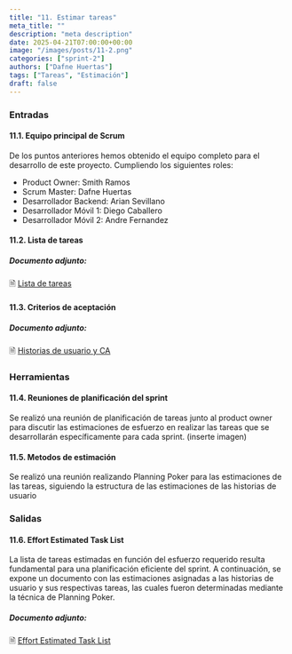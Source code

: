 ```yaml
---
title: "11. Estimar tareas"
meta_title: ""
description: "meta description"
date: 2025-04-21T07:00:00+00:00
image: "/images/posts/11-2.png"
categories: ["sprint-2"]
authors: ["Dafne Huertas"]
tags: ["Tareas", "Estimación"]
draft: false
---
```

### Entradas

#### 11.1. Equipo principal de Scrum
De los puntos anteriores hemos obtenido el equipo completo para el desarrollo de este proyecto. Cumpliendo los siguientes roles:

- Product Owner: Smith Ramos
- Scrum Master: Dafne Huertas
- Desarrollador Backend: Arian Sevillano
- Desarrollador Móvil 1: Diego Caballero
- Desarrollador Móvil 2: Andre Fernandez

#### 11.2. Lista de tareas

##### **Documento adjunto:**
 🗎 [Lista de tareas](https://docs.google.com/document/d/1hz3541Hj6foB77w7X7nruC1tG5B6bGsst5RV54BRSBY/edit?usp=sharing)

#### 11.3. Criterios de aceptación

##### **Documento adjunto:**
 🗎 [Historias de usuario y CA](https://docs.google.com/document/d/1sIdfQjdWxxfKKSsrdSCN6mlUbvD0Fpc8kRO_dRiyUuE/edit?usp=sharing)


### Herramientas

#### 11.4. Reuniones de planificación del sprint
Se realizó una reunión de planificación de tareas junto al product owner para discutir las estimaciones de esfuerzo en realizar las tareas que se desarrollarán específicamente para cada sprint.
(inserte imagen)

#### 11.5. Metodos de estimación
Se realizó una reunión realizando Planning Poker para las estimaciones de las tareas, siguiendo la estructura de las estimaciones de las historias de usuario

### Salidas

#### 11.6. Effort Estimated Task List
La lista de tareas estimadas en función del esfuerzo requerido resulta fundamental para una planificación eficiente del sprint. A continuación, se expone un documento con las estimaciones asignadas a las historias de usuario y sus respectivas tareas, las cuales fueron determinadas mediante la técnica de Planning Poker.

##### **Documento adjunto:**
 🗎 [Effort Estimated Task List](https://drive.google.com/file/d/1Qxb3_033ila0bnI6jPO1QrRUneqtbYMN/view?usp=sharing)

